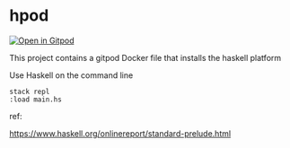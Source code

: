 # hpod

[![Open in Gitpod](https://gitpod.io/button/open-in-gitpod.svg)](https://gitpod.io/#https://github.com/tailuge/hpod)

This project contains a gitpod Docker file that installs the haskell platform

Use Haskell on the command line

```
stack repl
:load main.hs
```

ref:

https://www.haskell.org/onlinereport/standard-prelude.html
